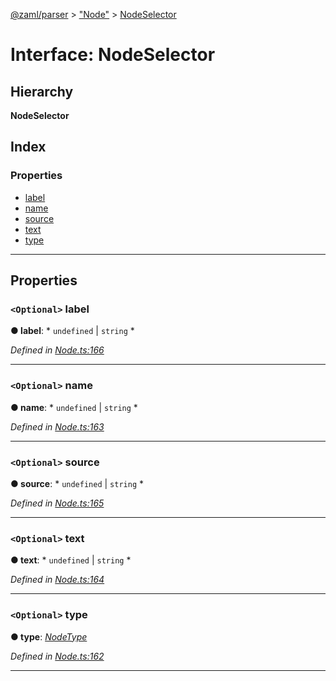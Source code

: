 [@zaml/parser](../README.md) > ["Node"](../modules/_node_.md) > [NodeSelector](../interfaces/_node_.nodeselector.md)

# Interface: NodeSelector

## Hierarchy

**NodeSelector**

## Index

### Properties

* [label](_node_.nodeselector.md#label)
* [name](_node_.nodeselector.md#name)
* [source](_node_.nodeselector.md#source)
* [text](_node_.nodeselector.md#text)
* [type](_node_.nodeselector.md#type)

---

## Properties

<a id="label"></a>

### `<Optional>` label

**● label**: * `undefined` &#124; `string`
*

*Defined in [Node.ts:166](https://github.com/nexushubs/zaml-lang/blob/91fabd9/packages/zaml-parser/src/Node.ts#L166)*

___
<a id="name"></a>

### `<Optional>` name

**● name**: * `undefined` &#124; `string`
*

*Defined in [Node.ts:163](https://github.com/nexushubs/zaml-lang/blob/91fabd9/packages/zaml-parser/src/Node.ts#L163)*

___
<a id="source"></a>

### `<Optional>` source

**● source**: * `undefined` &#124; `string`
*

*Defined in [Node.ts:165](https://github.com/nexushubs/zaml-lang/blob/91fabd9/packages/zaml-parser/src/Node.ts#L165)*

___
<a id="text"></a>

### `<Optional>` text

**● text**: * `undefined` &#124; `string`
*

*Defined in [Node.ts:164](https://github.com/nexushubs/zaml-lang/blob/91fabd9/packages/zaml-parser/src/Node.ts#L164)*

___
<a id="type"></a>

### `<Optional>` type

**● type**: *[NodeType](../enums/_node_.nodetype.md)*

*Defined in [Node.ts:162](https://github.com/nexushubs/zaml-lang/blob/91fabd9/packages/zaml-parser/src/Node.ts#L162)*

___

